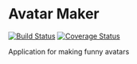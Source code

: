 # Avatar Maker

[![Build Status](https://travis-ci.org/velmyk/avatar-maker.svg?branch=master)](https://travis-ci.org/velmyk/avatar-maker)
[![Coverage Status](https://coveralls.io/repos/github/velmyk/avatar-maker/badge.svg?branch=master)](https://coveralls.io/github/velmyk/avatar-maker?branch=master)

Application for making funny avatars